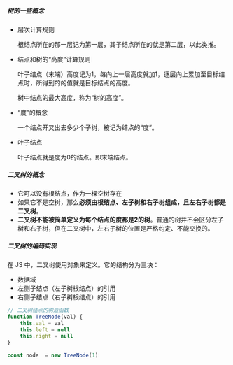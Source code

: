 ##### 树的一些概念

- 层次计算规则

  根结点所在的那一层记为第一层，其子结点所在的就是第二层，以此类推。

- 结点和树的“高度”计算规则

  叶子结点（末端）高度记为1，每向上一层高度就加1，逐层向上累加至目标结点时，所得到的的值就是目标结点的高度。

  树中结点的最大高度，称为“树的高度”。

- “度”的概念

  一个结点开叉出去多少个子树，被记为结点的“度”。

- 叶子结点

  叶子结点就是度为0的结点。即末端结点。

  

##### 二叉树的概念

- 它可以没有根结点，作为一棵空树存在
- 如果它不是空树，那么**必须由根结点、左子树和右子树组成，且左右子树都是二叉树**。
- **二叉树不能被简单定义为每个结点的度都是2的树**。普通的树并不会区分左子树和右子树，但在二叉树中，左右子树的位置是严格约定、不能交换的。



##### 二叉树的编码实现

在 JS 中，二叉树使用对象来定义。它的结构分为三块：

- 数据域
- 左侧子结点（左子树根结点）的引用
- 右侧子结点（右子树根结点）的引用

```js
// 二叉树结点的构造函数
function TreeNode(val) {
    this.val = val
    this.left = null
    this.right = null
}

const node  = new TreeNode(1)
```

